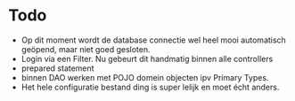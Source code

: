 Todo
====

* Op dit moment wordt de database connectie wel heel mooi automatisch geöpend, maar niet goed gesloten.
* Login via een Filter. Nu gebeurt dit handmatig binnen alle controllers
* prepared statement
* binnen DAO werken met POJO domein objecten ipv Primary Types.
* Het hele configuratie bestand ding is super lelijk en moet écht anders.